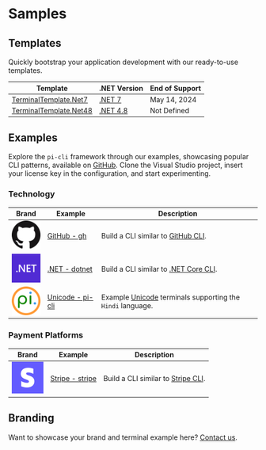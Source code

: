# Samples

## Templates
Quickly bootstrap your application development with our ready-to-use templates.

| Template | .NET Version | End of Support |
|----------|--------------|----------------|
| [TerminalTemplate.Net7](https://github.com/perpetualintelligence/docs/tree/main/samples/templates/picli/TerminalTemplate.Net7) | [.NET 7](https://dotnet.microsoft.com/en-us/download/dotnet/7.0) | May 14, 2024 |
| [TerminalTemplate.Net48](https://github.com/perpetualintelligence/docs/tree/main/samples/templates/picli/TerminalTemplate.Net48) | [.NET 4.8](https://learn.microsoft.com/en-us/lifecycle/products/microsoft-net-framework) | Not Defined |

## Examples
Explore the `pi-cli` framework through our examples, showcasing popular CLI patterns, available on [GitHub](https://github.com/perpetualintelligence/docs/tree/main/samples/tutorials/terminal). Clone the Visual Studio project, insert your license key in the configuration, and start experimenting.

### Technology
| Brand | Example | Description |
|-------|---------|-------------|
| ![GitHub](../../images/brands/github_64.png) | [GitHub - gh](https://github.com/perpetualintelligence/docs/tree/main/samples/tutorials/picli/GithubStyleCli) | Build a CLI similar to [GitHub CLI](https://cli.github.com/). |
| ![.NET](../../images/brands/dotnet_64.png) | [.NET - dotnet](https://github.com/perpetualintelligence/docs/tree/main/samples/tutorials/picli/DotnetStyleCli) | Build a CLI similar to [.NET Core CLI](https://docs.microsoft.com/en-us/dotnet/core/tools/). |
| ![Perpetual Intelligence](../../images/brands/pi_64.png) | [Unicode - pi-cli](https://github.com/perpetualintelligence/docs/tree/main/samples/tutorials/picli/UnicodeCli) | Example [Unicode](https://home.unicode.org/) terminals supporting the `Hindi` language. |

### Payment Platforms
| Brand | Example | Description |
|-------|---------|-------------|
| ![Stripe](../../images/brands/stripe_64.png) | [Stripe - stripe](https://github.com/perpetualintelligence/docs/tree/main/samples/tutorials/picli/StripeStyleCli) | Build a CLI similar to [Stripe CLI](https://stripe.com/docs/stripe-cli). |

## Branding
Want to showcase your brand and terminal example here? [Contact us](https://www.perpetualintelligence.com/products/pibranding).
